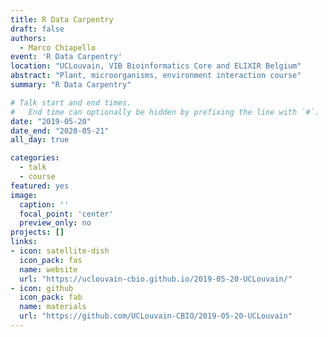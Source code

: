 ```yaml
---
title: R Data Carpentry
draft: false
authors: 
  - Marco Chiapello
event: 'R Data Carpentry'
location: "UCLouvain, VIB Bioinformatics Core and ELIXIR Belgium"
abstract: "Plant, microorganisms, environment interaction course"
summary: "R Data Carpentry"

# Talk start and end times.
#   End time can optionally be hidden by prefixing the line with `#`.
date: "2019-05-20"
date_end: "2020-05-21"
all_day: true

categories:
  - talk
  - course
featured: yes
image:
  caption: ''
  focal_point: 'center'
  preview_only: no
projects: []
links:
- icon: satellite-dish
  icon_pack: fas
  name: website
  url: "https://uclouvain-cbio.github.io/2019-05-20-UCLouvain/"
- icon: github
  icon_pack: fab
  name: materials
  url: "https://github.com/UCLouvain-CBIO/2019-05-20-UCLouvain"
---
```


